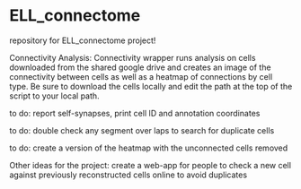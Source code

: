 # ELL_connectome
repository for ELL_connectome project!

Connectivity Analysis:
Connectivity wrapper runs analysis on cells downloaded from the shared 
google drive and creates an image of the connectivity between cells as 
well as a heatmap of connections by cell type. Be sure to download the 
cells locally and edit the path at the top of the script to your local 
path. 

to do: report self-synapses, print cell ID and annotation coordinates

to do: double check any segment over laps to search for duplicate cells

to do: create a version of the heatmap with the unconnected cells removed


Other ideas for the project:
create a web-app for people to check a new cell against previously 
reconstructed cells online to avoid duplicates

